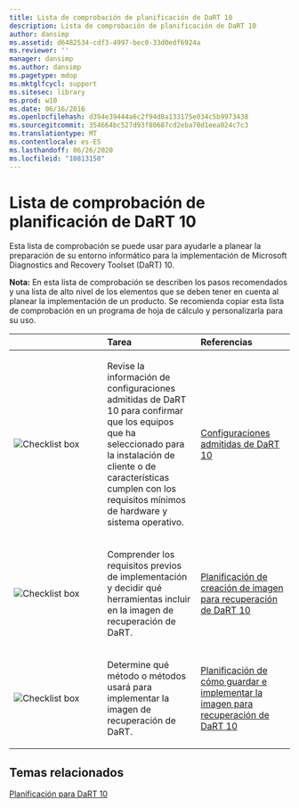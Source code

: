 ```yaml
---
title: Lista de comprobación de planificación de DaRT 10
description: Lista de comprobación de planificación de DaRT 10
author: dansimp
ms.assetid: d6482534-cdf3-4997-bec0-33d0edf6924a
ms.reviewer: ''
manager: dansimp
ms.author: dansimp
ms.pagetype: mdop
ms.mktglfcycl: support
ms.sitesec: library
ms.prod: w10
ms.date: 06/16/2016
ms.openlocfilehash: d394e39444a6c2f94d8a133175e034c5b9973438
ms.sourcegitcommit: 354664bc527d93f80687cd2eba70d1eea024c7c3
ms.translationtype: MT
ms.contentlocale: es-ES
ms.lasthandoff: 06/26/2020
ms.locfileid: "10813150"
---
```

# Lista de comprobación de planificación de DaRT 10


Esta lista de comprobación se puede usar para ayudarle a planear la preparación de su entorno informático para la implementación de Microsoft Diagnostics and Recovery Toolset (DaRT) 10.

**Nota:**  En esta lista de comprobación se describen los pasos recomendados y una lista de alto nivel de los elementos que se deben tener en cuenta al planear la implementación de un producto. Se recomienda copiar esta lista de comprobación en un programa de hoja de cálculo y personalizarla para su uso.

 

<table>
<colgroup>
<col width="33%" />
<col width="33%" />
<col width="33%" />
</colgroup>
<thead>
<tr class="header">
<th align="left"></th>
<th align="left">Tarea</th>
<th align="left">Referencias</th>
</tr>
</thead>
<tbody>
<tr class="odd">
<td align="left"><img src="images/checklistbox.gif" alt="Checklist box" /></td>
<td align="left"><p>Revise la información de configuraciones admitidas de DaRT 10 para confirmar que los equipos que ha seleccionado para la instalación de cliente o de características cumplen con los requisitos mínimos de hardware y sistema operativo.</p></td>
<td align="left"><p><a href="dart-10-supported-configurations.md" data-raw-source="[DaRT 10 Supported Configurations](dart-10-supported-configurations.md)">Configuraciones admitidas de DaRT 10</a></p></td>
</tr>
<tr class="even">
<td align="left"><img src="images/checklistbox.gif" alt="Checklist box" /></td>
<td align="left"><p>Comprender los requisitos previos de implementación y decidir qué herramientas incluir en la imagen de recuperación de DaRT.</p></td>
<td align="left"><p><a href="planning-to-create-the-dart-10-recovery-image.md" data-raw-source="[Planning to Create the DaRT 10 Recovery Image](planning-to-create-the-dart-10-recovery-image.md)">Planificación de creación de imagen para recuperación de DaRT 10</a></p></td>
</tr>
<tr class="odd">
<td align="left"><img src="images/checklistbox.gif" alt="Checklist box" /></td>
<td align="left"><p>Determine qué método o métodos usará para implementar la imagen de recuperación de DaRT.</p></td>
<td align="left"><p><a href="planning-how-to-save-and-deploy-the-dart-10-recovery-image.md" data-raw-source="[Planning How to Save and Deploy the DaRT 10 Recovery Image](planning-how-to-save-and-deploy-the-dart-10-recovery-image.md)">Planificación de cómo guardar e implementar la imagen para recuperación de DaRT 10</a></p></td>
</tr>
</tbody>
</table>

 

## Temas relacionados


[Planificación para DaRT 10](planning-for-dart-10.md)

 

 





